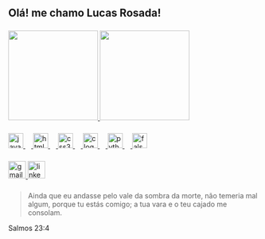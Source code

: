<h2 align="left">Olá! me chamo Lucas Rosada!</h2>

###

<div>
  <a href="https://github.com/Lucas-Rosada">
  <img height="180em" src="https://github-readme-stats.vercel.app/api?username=Lucas-Rosada&theme=dark&show_icons=true&hide_border=true&count_private=true"/>
  <img height="180em" src="https://github-readme-stats.vercel.app/api/top-langs/?username=Lucas-Rosada&theme=dark&show_icons=true&hide_border=true&layout=compact"/>
</div>

###

<div align="left">
  <img src="https://cdn.jsdelivr.net/gh/devicons/devicon/icons/javascript/javascript-original.svg" height="30" alt="javascript logo"  />
  <img width="12" />
  <img src="https://cdn.jsdelivr.net/gh/devicons/devicon/icons/html5/html5-original.svg" height="30" alt="html5 logo"  />
  <img width="12" />
  <img src="https://cdn.jsdelivr.net/gh/devicons/devicon/icons/css3/css3-original.svg" height="30" alt="css3 logo"  />
  <img width="12" />
  <img src="https://cdn.jsdelivr.net/gh/devicons/devicon@latest/icons/c/c-original.svg" height="30" alt="c logo" />
  <img width="12" />
  <img src="https://cdn.jsdelivr.net/gh/devicons/devicon@latest/icons/python/python-original.svg" height="30" alt="python logo" />
  <img width="12"/>
  <img src="https://cdn.jsdelivr.net/gh/devicons/devicon@latest/icons/flask/flask-original.svg" height="30" alt="falsk logo"/>
          
  
  
</div> 

###

<div align="left">
  <a href="mailto:rosada548@gmail.com" target="_blank">
    <img src="https://img.shields.io/static/v1?message=Gmail&logo=gmail&label=&color=D14836&logoColor=white&labelColor=&style=for-the-badge" height="35" alt="gmail logo"  />
  </a>
  <a href="https://www.linkedin.com/in/lucas-luis-rosada-931451266/" target="_blank">
    <img src="https://img.shields.io/static/v1?message=LinkedIn&logo=linkedin&label=&color=0077B5&logoColor=white&labelColor=&style=for-the-badge" height="35" alt="linkedin logo"  />
  </a>
</div>

###

> Ainda que eu andasse pelo vale da sombra da morte, não temeria mal algum, porque tu estás comigo; a tua vara e o teu cajado me consolam. 

Salmos 23:4
